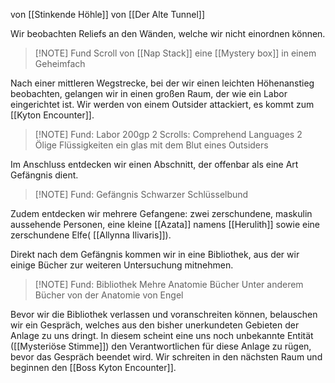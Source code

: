 von [[Stinkende Höhle]]
von [[Der Alte Tunnel]]



Wir beobachten Reliefs an den Wänden, welche wir nicht einordnen können.


> [!NOTE] Fund
> Scroll von [[Nap Stack]]
eine [[Mystery box]] in einem Geheimfach

Nach einer mittleren Wegstrecke, bei der wir einen leichten Höhenanstieg beobachten, gelangen wir in einen großen Raum, der wie ein Labor eingerichtet ist. Wir werden von einem Outsider attackiert, es kommt zum [[Kyton Encounter]].

> [!NOTE] Fund: Labor
> 200gp
2 Scrolls: Comprehend Languages
2 Ölige Flüssigkeiten
ein glas mit dem Blut eines Outsiders

Im Anschluss entdecken wir einen Abschnitt, der offenbar als eine Art Gefängnis dient.

> [!NOTE] Fund: Gefängnis
> Schwarzer Schlüsselbund

Zudem entdecken wir mehrere Gefangene:
zwei zerschundene, maskulin aussehende Personen, eine kleine [[Azata]] namens [[Herulith]] sowie eine zerschundene Elfe( [[Allynna Ilivaris]]).

Direkt nach dem Gefängnis kommen wir in eine Bibliothek, aus der wir einige Bücher zur weiteren Untersuchung mitnehmen.


> [!NOTE] Fund: Bibliothek
> Mehre Anatomie Bücher 
Unter anderem Bücher von der Anatomie von Engel

Bevor wir die Bibliothek verlassen und voranschreiten können, belauschen wir ein Gespräch, welches aus den bisher unerkundeten Gebieten der Anlage zu uns dringt. In diesem scheint eine uns noch unbekannte Entität ([[Mysteriöse Stimme]]) den Verantwortlichen für diese Anlage zu rügen, bevor das Gespräch beendet wird. Wir schreiten in den nächsten Raum und beginnen den [[Boss Kyton Encounter]].

